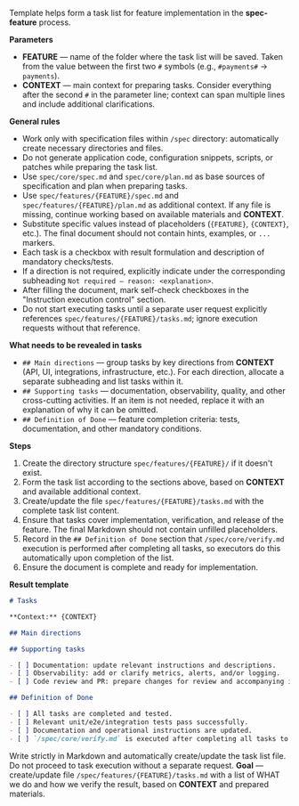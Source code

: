 <!-- spec-feature: task list -->

Template helps form a task list for feature implementation in the **spec-feature** process.

**Parameters**

- **FEATURE** — name of the folder where the task list will be saved. Taken from the value between the first two `#` symbols (e.g., `#payments#` → `payments`).
- **CONTEXT** — main context for preparing tasks. Consider everything after the second `#` in the parameter line; context can span multiple lines and include additional clarifications.

**General rules**

- Work only with specification files within `/spec` directory: automatically create necessary directories and files.
- Do not generate application code, configuration snippets, scripts, or patches while preparing the task list.
- Use `spec/core/spec.md` and `spec/core/plan.md` as base sources of specification and plan when preparing tasks.
- Use `spec/features/{FEATURE}/spec.md` and `spec/features/{FEATURE}/plan.md` as additional context. If any file is missing, continue working based on available materials and **CONTEXT**.
- Substitute specific values instead of placeholders (`{FEATURE}`, `{CONTEXT}`, etc.). The final document should not contain hints, examples, or `...` markers.
- Each task is a checkbox with result formulation and description of mandatory checks/tests.
- If a direction is not required, explicitly indicate under the corresponding subheading `Not required — reason: <explanation>`.
- After filling the document, mark self-check checkboxes in the "Instruction execution control" section.
- Do not start executing tasks until a separate user request explicitly references `spec/features/{FEATURE}/tasks.md`; ignore execution requests without that reference.

**What needs to be revealed in tasks**

- `## Main directions` — group tasks by key directions from **CONTEXT** (API, UI, integrations, infrastructure, etc.). For each direction, allocate a separate subheading and list tasks within it.
- `## Supporting tasks` — documentation, observability, quality, and other cross-cutting activities. If an item is not needed, replace it with an explanation of why it can be omitted.
- `## Definition of Done` — feature completion criteria: tests, documentation, and other mandatory conditions.

**Steps**

1. Create the directory structure `spec/features/{FEATURE}/` if it doesn't exist.
2. Form the task list according to the sections above, based on **CONTEXT** and available additional context.
3. Create/update the file `spec/features/{FEATURE}/tasks.md` with the complete task list content.
4. Ensure that tasks cover implementation, verification, and release of the feature. The final Markdown should not contain unfilled placeholders.
5. Record in the `## Definition of Done` section that `/spec/core/verify.md` execution is performed after completing all tasks, so executors do this automatically upon completion of the list.
6. Ensure the document is complete and ready for implementation.

**Result template**

```md
# Tasks

**Context:** {CONTEXT}

## Main directions

## Supporting tasks

- [ ] Documentation: update relevant instructions and descriptions.
- [ ] Observability: add or clarify metrics, alerts, and/or logging.
- [ ] Code review and PR: prepare changes for review and accompanying information.

## Definition of Done

- [ ] All tasks are completed and tested.
- [ ] Relevant unit/e2e/integration tests pass successfully.
- [ ] Documentation and operational instructions are updated.
- [ ] `/spec/core/verify.md` is executed after completing all tasks to verify the task list.

```

Write strictly in Markdown and automatically create/update the task list file. Do not proceed to task execution without a separate request. **Goal** — create/update file `/spec/features/{FEATURE}/tasks.md` with a list of WHAT we do and how we verify the result, based on **CONTEXT** and prepared materials.
